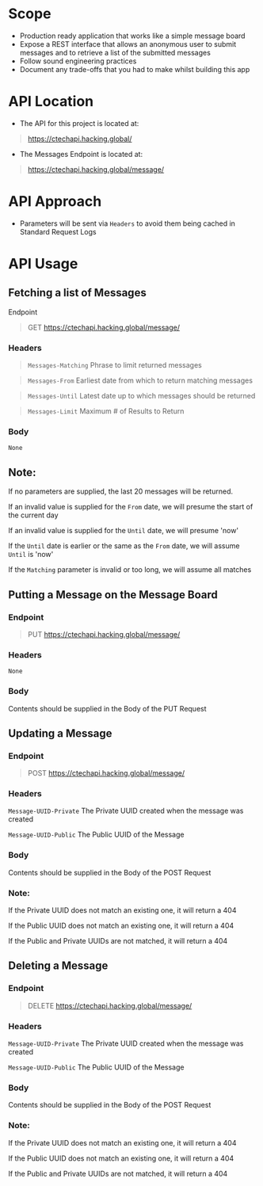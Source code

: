 # Scope

- Production ready application that works like a simple message board
- Expose a REST interface that allows an anonymous user to submit messages and to retrieve a list of the submitted messages
- Follow sound engineering practices
- Document any trade-offs that you had to make whilst building this app

# API Location

- The API for this project is located at:
> https://ctechapi.hacking.global/

- The Messages Endpoint is located at:
> https://ctechapi.hacking.global/message/

# API Approach

- Parameters will be sent via `Headers` to avoid them being cached in Standard Request Logs

# API Usage

## Fetching a list of Messages

Endpoint
> GET https://ctechapi.hacking.global/message/

### Headers

> `Messages-Matching` Phrase to limit returned messages

> `Messages-From`     Earliest date from which to return matching messages

> `Messages-Until`    Latest date up to which messages should be returned

> `Messages-Limit`    Maximum # of Results to Return

### Body

`None`

## Note:

If no parameters are supplied, the last 20 messages will be returned.

If an invalid value is supplied for the `From` date, we will presume the start of the current day

If an invalid value is supplied for the `Until` date, we will presume 'now'

If the `Until` date is earlier or the same as the `From` date, we will assume `Until` is 'now'

If the `Matching` parameter is invalid or too long, we will assume all matches

## Putting a Message on the Message Board

### Endpoint

> PUT https://ctechapi.hacking.global/message/

### Headers

`None`

### Body

Contents should be supplied in the Body of the PUT Request

## Updating a Message

### Endpoint
> POST https://ctechapi.hacking.global/message/

### Headers

`Message-UUID-Private` The Private UUID created when the message was created

`Message-UUID-Public`  The Public UUID of the Message

### Body

Contents should be supplied in the Body of the POST Request

### Note:

If the Private UUID does not match an existing one, it will return a 404

If the Public UUID does not match an existing one, it will return a 404

If the Public and Private UUIDs are not matched, it will return a 404

## Deleting a Message

### Endpoint

> DELETE https://ctechapi.hacking.global/message/

### Headers

`Message-UUID-Private` The Private UUID created when the message was created

`Message-UUID-Public`  The Public UUID of the Message

### Body

Contents should be supplied in the Body of the POST Request

### Note:

If the Private UUID does not match an existing one, it will return a 404

If the Public UUID does not match an existing one, it will return a 404

If the Public and Private UUIDs are not matched, it will return a 404